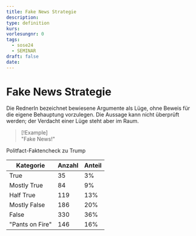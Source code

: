 ```yaml
---
title: Fake News Strategie
description: 
type: definition
kurs: 
vorlesungnr: 0
tags:
  - sose24
  - SEMINAR
draft: false
date:
---
```

# Fake News Strategie

Die RednerIn bezeichnet bewiesene Argumente als Lüge, ohne Beweis für die eigene Behauptung vorzulegen. Die Aussage kann nicht überprüft werden; der Verdacht einer Lüge steht aber im Raum.

> [!Example]  
> "Fake News!"

Politfact-Faktencheck zu Trump

| Kategorie       | Anzahl | Anteil |
| --------------- | ------ | ------ |
| True            | 35     | 3%     |
| Mostly True     | 84     | 9%     |
| Half True       | 119    | 13%    |
| Mostly False    | 186    | 20%    |
| False           | 330    | 36%    |
| "Pants on Fire" | 146    | 16%    |
